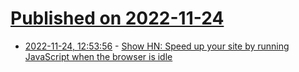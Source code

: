 # [Published on 2022-11-24](index.md)

* [2022-11-24, 12:53:56](https://news.ycombinator.com/item?id=33730760) - [Show HN: Speed up your site by running JavaScript when the browser is idle](https://www.npmjs.com/package/idle-task)
